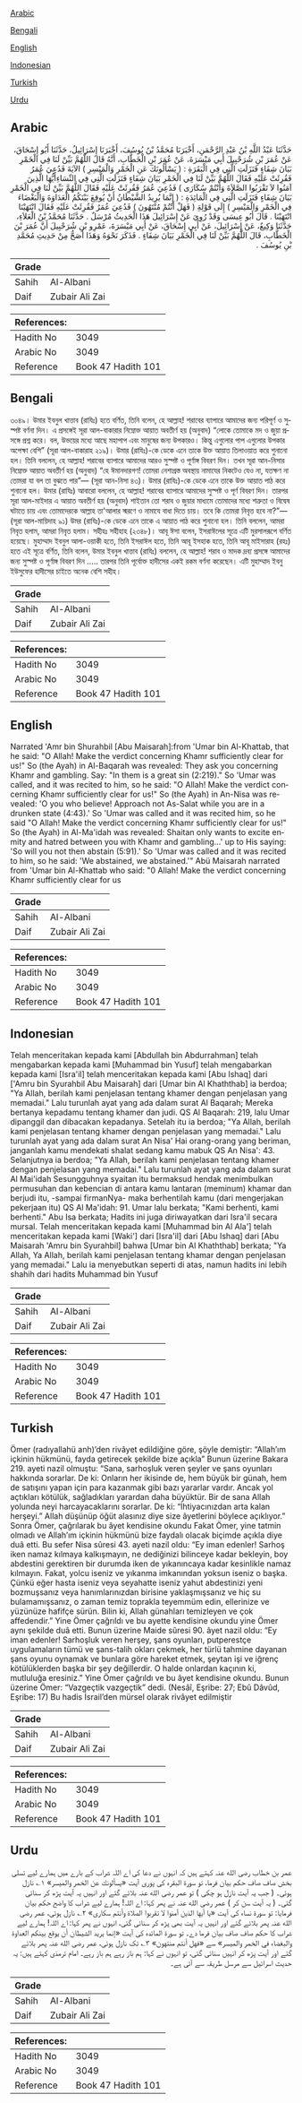 [Arabic](#arabic)

[Bengali](#bengali)

[English](#english)

[Indonesian](#indonesian)

[Turkish](#turkish)

[Urdu](#urdu)

## Arabic


<div dir="rtl" lang="ar" style={{fontSize:'larger',backgroundColor:'#f8f9fa',padding:20}}>
حَدَّثَنَا عَبْدُ اللَّهِ بْنُ عَبْدِ الرَّحْمَنِ، أَخْبَرَنَا مُحَمَّدُ بْنُ يُوسُفَ، أَخْبَرَنَا إِسْرَائِيلُ، حَدَّثَنَا أَبُو إِسْحَاقَ، عَنْ عُمَرَ بْنِ شُرَحْبِيلَ أَبِي مَيْسَرَةَ، عَنْ عُمَرَ بْنِ الْخَطَّابِ، أَنَّهُ قَالَ اللَّهُمَّ بَيِّنْ لَنَا فِي الْخَمْرِ بَيَانَ شِفَاءٍ فَنَزَلَتِ الَّتِي فِي الْبَقَرَةِ ‏:‏ ‏(‏ يَسْأَلُونَكَ عَنِ الْخَمْرِ وَالْمَيْسِرِ ‏)‏ الآيَةَ فَدُعِيَ عُمَرُ فَقُرِئَتْ عَلَيْهِ فَقَالَ اللَّهُمَّ بَيِّنْ لَنَا فِي الْخَمْرِ بَيَانَ شِفَاءٍ فَنَزَلَتِ الَّتِي فِي النِّسَاءِأَيُّهَا الَّذِينَ آمَنُوا لاَ تَقْرَبُوا الصَّلاَةَ وَأَنْتُمْ سُكَارَى ‏)‏ فَدُعِيَ عُمَرُ فَقُرِئَتْ عَلَيْهِ فَقَالَ اللَّهُمَّ بَيِّنْ لَنَا فِي الْخَمْرِ بَيَانَ شِفَاءٍ فَنَزَلَتِ الَّتِي فِي الْمَائِدَةِ ‏:‏ ‏(‏ إِنَّمَا يُرِيدُ الشَّيْطَانُ أَنْ يُوقِعَ بَيْنَكُمُ الْعَدَاوَةَ وَالْبَغْضَاءَ فِي الْخَمْرِ وَالْمَيْسِرِ ‏)‏ إِلَى قَوْلِهَِ ( فَهَلْ أَنْتُمْ مُنْتَهُونَ ‏)‏ فَدُعِيَ عُمَرُ فَقُرِئَتْ عَلَيْهِ فَقَالَ انْتَهَيْنَا انْتَهَيْنَا ‏.‏ قَالَ أَبُو عِيسَى وَقَدْ رُوِيَ عَنْ إِسْرَائِيلَ هَذَا الْحَدِيثُ مُرْسَلٌ ‏.‏ حَدَّثَنَا مُحَمَّدُ بْنُ الْعَلاَءِ، حَدَّثَنَا وَكِيعٌ، عَنْ إِسْرَائِيلَ، عَنْ أَبِي إِسْحَاقَ، عَنْ أَبِي مَيْسَرَةَ، عَمْرِو بْنِ شُرَحْبِيلَ أَنَّ عُمَرَ بْنَ الْخَطَّابِ، قَالَ اللَّهُمَّ بَيِّنْ لَنَا فِي الْخَمْرِ بَيَانَ شِفَاءٍ ‏.‏ فَذَكَرَ نَحْوَهُ وَهَذَا أَصَحُّ مِنْ حَدِيثِ مُحَمَّدِ بْنِ يُوسُفَ ‏.‏
</div>
<div style={{backgroundColor:'#f8f9fa',padding:20, marginBottom: 10}}><table> <thead> <tr> <th>Grade</th> <th></th> </tr> </thead> <tbody> <tr><td>Sahih</td><td>Al-Albani</td></tr><tr><td>Daif</td><td>Zubair Ali Zai</td></tr></tbody></table><table> <thead> <tr> <th>References:</th> <th></th> </tr> </thead> <tbody><tr><td>Hadith No</td><td>3049</td></tr><tr><td>Arabic No</td><td>3049</td></tr><tr><td>Reference</td><td>Book 47 Hadith 101</td></tr></tbody></table></div>

## Bengali


<div dir="ltr" lang="bn" style={{fontSize:'larger',backgroundColor:'#f8f9fa',padding:20}}>
৩০৪৯। উমার ইবনুল খাত্তাব (রাযিঃ) হতে বর্ণিত, তিনি বলেন, হে আল্লাহ! শরাবের ব্যাপারে আমাদের জন্য পরিপূর্ণ ও সুস্পষ্ট বর্ণনা দিন। এ প্রসঙ্গেই সূরা আল-বাকারার নিম্নোক্ত আয়াত অবতীর্ণ হয় (অনুবাদ) “লোকে তোমাকে মদ ও জুয়া প্রসঙ্গে প্রশ্ন করে। বল, উভয়ের মধ্যে আছে মহাপাপ এবং মানুষের জন্য উপকারও। কিন্তু এগুলোর পাপ এগুলোর উপকার অপেক্ষা বেশি” (সূরা আল-বাকারাহ ২১৯)। উমার (রাযিঃ)-কে ডেকে এনে তাকে উক্ত আয়াত তিলাওয়াত করে শুনানো হল। তিনি বললেন, হে আল্লাহ! শরাবের ব্যাপারে আমাদের আরও সুস্পষ্ট ও পূর্ণাঙ্গ বিবরণ দিন। তখন সূরা আন-নিসার নিম্নোক্ত আয়াত অবতীর্ণ হয় (অনুবাদ) “হে ঈমানদারগণ! তোমরা নেশাগ্রস্ত অবস্থায় নামাযের নিকটেও যেও না, যতক্ষণ না তোমরা যা বল তা বুঝতে পার”— (সূরা আন-নিসা ৪৩)। উমার (রাযিঃ)-কে ডেকে এনে তাকে উক্ত আয়াত পাঠ করে শুনানো হল। উমার (রাযিঃ) আবারো বললেন, হে আল্লাহ! শরাবের ব্যাপারে আমাদের সুস্পষ্ট ও পূর্ণ বিবরণ দিন। তারপর সূরা আল-মাইদার এ আয়াত অবতীর্ণ হয় (অনুবাদ) শাইতান তো শরাব ও জুয়ার মাধ্যমে তোমাদের মধ্যে শত্রুতা ও বিদ্বেষ ঘটাতে চায় এবং তোমাদেরকে আল্লাহ তা'আলার স্মরণে ও নামাযে বাধা দিতে চায়। তবে কি তোমরা নিবৃত্ত হবে না?”— (সূরা আল-মায়িদাহ ৯১) উমর (রাযিঃ)-কে ডেকে এনে তাকে এ আয়াত পাঠ করে শুনানো হল। তিনি বললেন, আমরা নিবৃত হলাম, আমরা নিবৃত হলাম। সহীহঃ সহীহাহ (২৩৪৮)। আবূ ঈসা বলেন, ইসরাঈলের সূত্রে এটি মুরসালরূপে বর্ণিত হয়েছে। মুহাম্মাদ ইবনুল আলা-ওয়াকী হতে, তিনি ইসরাঈল হতে, তিনি আবূ ইসহাক হতে, তিনি আবূ মাইসারাহ (রহঃ) হতে এই সূত্রে বর্ণিত, তিনি বলেন, উমার ইবনুল খাত্তাব (রাযিঃ) বললেন, হে আল্লাহ! শরাব ও মাদক দ্রব্য প্রসঙ্গে আমাদের জন্য সুস্পষ্ট ও পূর্ণাঙ্গ বিবরণ দিন ..... তারপর তিনি পূর্বোক্ত হাদীসের একই রকম বর্ণনা করেছেন। এটি মুহাম্মাদ ইবনু ইউসুফের হাদীসের চাইতে অনেক বেশি সহীহ।
</div>
<div style={{backgroundColor:'#f8f9fa',padding:20, marginBottom: 10}}><table> <thead> <tr> <th>Grade</th> <th></th> </tr> </thead> <tbody> <tr><td>Sahih</td><td>Al-Albani</td></tr><tr><td>Daif</td><td>Zubair Ali Zai</td></tr></tbody></table><table> <thead> <tr> <th>References:</th> <th></th> </tr> </thead> <tbody><tr><td>Hadith No</td><td>3049</td></tr><tr><td>Arabic No</td><td>3049</td></tr><tr><td>Reference</td><td>Book 47 Hadith 101</td></tr></tbody></table></div>

## English


<div dir="ltr" lang="en" style={{fontSize:'larger',backgroundColor:'#f8f9fa',padding:20}}>
Narrated 'Amr bin Shurahbil [Abu Maisarah]:from 'Umar bin Al-Khattab, that he said: "O Allah! Make the verdict concerning Khamr sufficiently clear for us!" So (the Ayah) in Al-Baqarah was revealed: They ask you concerning Khamr and gambling. Say: "In them is a great sin (2:219)." So 'Umar was called, and it was recited to him, so he said: "O Allah! Make the verdict concerning Khamr sufficiently clear for us!" So (the Ayah) in An-Nisa was revealed: 'O you who believe! Approach not As-Salat while you are in a drunken state (4:43).' So 'Umar was called and it was recited him, so he said "O Allah! Make the verdict concerning Khamr sufficiently clear for us!" So (the Ayah) in Al-Ma'idah was revealed: Shaitan only wants to excite enmity and hatred between you with Khamr and gambling...' up to His saying: 'So will you not then abstain (5:91).' So 'Umar was called and it was recited to him, so he said: 'We abstained, we abstained.'" Abü Maisarah narrated from 'Umar bin Al-Khattab who said: "0 Allah! Make the verdict concerning Khamr sufficiently clear for us
</div>
<div style={{backgroundColor:'#f8f9fa',padding:20, marginBottom: 10}}><table> <thead> <tr> <th>Grade</th> <th></th> </tr> </thead> <tbody> <tr><td>Sahih</td><td>Al-Albani</td></tr><tr><td>Daif</td><td>Zubair Ali Zai</td></tr></tbody></table><table> <thead> <tr> <th>References:</th> <th></th> </tr> </thead> <tbody><tr><td>Hadith No</td><td>3049</td></tr><tr><td>Arabic No</td><td>3049</td></tr><tr><td>Reference</td><td>Book 47 Hadith 101</td></tr></tbody></table></div>

## Indonesian


<div dir="ltr" lang="id" style={{fontSize:'larger',backgroundColor:'#f8f9fa',padding:20}}>
Telah menceritakan kepada kami [Abdullah bin Abdurrahman] telah mengabarkan kepada kami [Muhammad bin Yusuf] telah mengabarkan kepada kami [Isra'il] telah menceritakan kepada kami [Abu Ishaq] dari ['Amru bin Syurahbil Abu Maisarah] dari [Umar bin Al Khaththab] ia berdoa; "Ya Allah, berilah kami penjelasan tentang khamer dengan penjelasan yang memadai." Lalu turunlah ayat yang ada dalam surat Al Baqarah; Mereka bertanya kepadamu tentang khamer dan judi. QS Al Baqarah: 219, lalu Umar dipanggil dan dibacakan kepadanya. Setelah itu ia berdoa; "Ya Allah, berilah kami penjelasan tentang khamer dengan penjelasan yang memadai." Lalu turunlah ayat yang ada dalam surat An Nisa' Hai orang-orang yang beriman, janganlah kamu mendekati shalat sedang kamu mabuk QS An Nisa': 43. Selanjutnya ia berdoa; "Ya Allah, berilah kami penjelasan tentang khamer dengan penjelasan yang memadai." Lalu turunlah ayat yang ada dalam surat Al Mai'idah Sesungguhnya syaitan itu bermaksud hendak menimbulkan permusuhan dan kebencian di antara kamu lantaran (meminum) khamar dan berjudi itu, -sampai firmanNya- maka berhentilah kamu (dari mengerjakan pekerjaan itu) QS Al Ma'idah: 91. Umar lalu berkata; "Kami berhenti, kami berhenti." Abu Isa berkata; Hadits ini juga diriwayatkan dari Isra'il secara mursal. Telah menceritakan kepada kami [Muhammad bin Al Ala'] telah menceritakan kepada kami [Waki'] dari [Isra'il] dari [Abu Ishaq] dari [Abu Maisarah 'Amru bin Syurahbil] bahwa [Umar bin Al Khaththab] berkata; "Ya Allah, Ya Allah, berilah kami penjelasan tentang khamar dengan penjelasan yang memadai." Lalu ia menyebutkan seperti di atas, namun hadits ini lebih shahih dari hadits Muhammad bin Yusuf
</div>
<div style={{backgroundColor:'#f8f9fa',padding:20, marginBottom: 10}}><table> <thead> <tr> <th>Grade</th> <th></th> </tr> </thead> <tbody> <tr><td>Sahih</td><td>Al-Albani</td></tr><tr><td>Daif</td><td>Zubair Ali Zai</td></tr></tbody></table><table> <thead> <tr> <th>References:</th> <th></th> </tr> </thead> <tbody><tr><td>Hadith No</td><td>3049</td></tr><tr><td>Arabic No</td><td>3049</td></tr><tr><td>Reference</td><td>Book 47 Hadith 101</td></tr></tbody></table></div>

## Turkish


<div dir="ltr" lang="tr" style={{fontSize:'larger',backgroundColor:'#f8f9fa',padding:20}}>
Ömer (radıyallahü anh)’den rivâyet edildiğine göre, şöyle demiştir: “Allah’ım içkinin hükmünü, fayda getirecek şekilde bize açıkla” Bunun üzerine Bakara 219. ayeti nazil olmuştu: “Sana, sarhoşluk veren şeyler ve şans oyunları hakkında sorarlar. De ki: Onların her ikisinde de, hem büyük bir günah, hem de satışını yapan için para kazanmak gibi bazı yararlar vardır. Ancak yol açtıkları kötülük, sağladıkları yarardan daha büyüktür. Bir de sana Allah yolunda neyi harcayacaklarını sorarlar. De ki: “İhtiyacınızdan arta kalan herşeyi.” Allah düşünüp öğüt alasınız diye size âyetlerini böylece açıklıyor.” Sonra Ömer, çağrılarak bu âyet kendisine okundu Fakat Ömer, yine tatmin olmadı ve Allah’ım içkinin hükmünü bize faydalı olacak biçimde açıkla diye duâ etti. Bu sefer Nisa sûresi 43. ayeti nazil oldu: “Ey iman edenler! Sarhoş iken namaz kılmaya kalkışmayın, ne dediğinizi bilinceye kadar bekleyin, boy abdestini gerektiren bir durumda iken de yıkanıncaya kadar kesinlikle namaz kılmayın. Fakat, yolcu iseniz ve yıkanma imkanından yoksun iseniz o başka. Çünkü eğer hasta iseniz veya seyahatte iseniz yahut abdestinizi yeni bozmuşsanız veya hanımlarınızdan birisine yaklaşmışsanız ve hiç su bulamamışsanız, o zaman temiz toprakla teyemmüm edin, ellerinize ve yüzünüze hafifçe sürün. Bilin ki, Allah günahları temizleyen ve çok affedendir.” Yine Ömer çağrıldı ve bu ayette kendisine okundu yine Ömer aynı şekilde duâ etti. Bunun üzerine Maide sûresi 90. âyet nazil oldu: “Ey iman edenler! Sarhoşluk veren herşey, şans oyunları, putperestçe uygulamaların tümü ve şans-talih okları çekmek, her türlü tahmine dayanan şans oyunu oynamak ve bunlara göre hareket etmek, şeytan işi ve iğrenç kötülüklerden başka bir şey değillerdir. O halde onlardan kaçının ki, mutluluğa eresiniz.” Yine Ömer çağrıldı ve bu âyet kendisine okundu. Bunun üzerine Ömer: “Vazgeçtik vazgeçtik” dedi. (Nesâî, Eşribe: 27; Ebû Dâvûd, Eşribe: 17) Bu hadis İsrail’den mürsel olarak rivâyet edilmiştir
</div>
<div style={{backgroundColor:'#f8f9fa',padding:20, marginBottom: 10}}><table> <thead> <tr> <th>Grade</th> <th></th> </tr> </thead> <tbody> <tr><td>Sahih</td><td>Al-Albani</td></tr><tr><td>Daif</td><td>Zubair Ali Zai</td></tr></tbody></table><table> <thead> <tr> <th>References:</th> <th></th> </tr> </thead> <tbody><tr><td>Hadith No</td><td>3049</td></tr><tr><td>Arabic No</td><td>3049</td></tr><tr><td>Reference</td><td>Book 47 Hadith 101</td></tr></tbody></table></div>

## Urdu


<div dir="rtl" lang="ur" style={{fontSize:'larger',backgroundColor:'#f8f9fa',padding:20}}>
عمر بن خطاب رضی الله عنہ کہتے ہیں کہ انہوں نے دعا کی اے اللہ شراب کے بارے میں ہمارے لیے تسلی بخش صاف صاف حکم بیان فرما، تو سورۃ البقرہ کی پوری آیت «يسألونك عن الخمر والميسر» ۱؎ نازل ہوئی۔ ( جب یہ آیت نازل ہو چکی ) تو عمر رضی الله عنہ بلائے گئے اور انہیں یہ آیت پڑھ کر سنائی گئی۔ ( یہ آیت سن کر ) عمر رضی الله عنہ نے پھر کہا: اے اللہ! ہمارے لیے شراب کا واضح حکم بیان فرمایا: تو سورۃ نساء کی آیت «يا أيها الذين آمنوا لا تقربوا الصلاة وأنتم سكارى» ۲؎ نازل ہوئی، عمر رضی الله عنہ پھر بلائے گئے اور انہیں یہ آیت بھی پڑھ کر سنائی گئی، انہوں نے پھر کہا: اے اللہ! ہمارے لیے شراب کا حکم صاف صاف بیان فرما دے۔ تو سورۃ المائدہ کی آیت «إنما يريد الشيطان أن يوقع بينكم العداوة والبغضاء في الخمر والميسر» سے «فهل أنتم منتهون» ۳؎ تک نازل ہوئی، عمر رضی الله عنہ پھر بلائے گئے اور آیت پڑھ کر انہیں سنائی گئی، تو انہوں نے کہا: ہم باز رہے ہم باز رہے۔ امام ترمذی کہتے ہیں: یہ حدیث اسرائیل سے مرسل طریقہ سے آئی ہے۔
</div>
<div style={{backgroundColor:'#f8f9fa',padding:20, marginBottom: 10}}><table> <thead> <tr> <th>Grade</th> <th></th> </tr> </thead> <tbody> <tr><td>Sahih</td><td>Al-Albani</td></tr><tr><td>Daif</td><td>Zubair Ali Zai</td></tr></tbody></table><table> <thead> <tr> <th>References:</th> <th></th> </tr> </thead> <tbody><tr><td>Hadith No</td><td>3049</td></tr><tr><td>Arabic No</td><td>3049</td></tr><tr><td>Reference</td><td>Book 47 Hadith 101</td></tr></tbody></table></div>